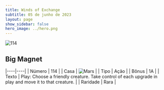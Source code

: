 ```yaml
---
title: Winds of Exchange
subtitle: 05 de junho de 2023
layout: page
show_sidebar: false
hero_image: ../hero.png
---
```


![114](https://mastervault-storage-prod.s3.amazonaws.com/media/card_front/en/600_114_1f5a28305f5b_en.png)


## Big Magnet

|----|----|
| Número | 114 |
| Casa | ![Mars](https://archonarcana.com/images/thumb/d/de/Mars.png/22px-Mars.png "Marte") |
| Tipo | Ação |
| Bônus | 1A |
| Texto | Play: Choose a friendly creature. Take control of each upgrade in play and move it to that creature. |
| Raridade | Rara |
